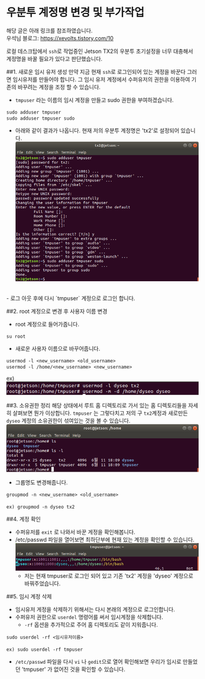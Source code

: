 # 우분투 계정명 변경 및 부가작업
해당 글은 아래 링크를 참조하였습니다.  
우석님 블로그: https://xevolts.tistory.com/10

로컬 데스크탑에서 `ssh`로 작업중인 Jetson TX2의 우분투 초기설정을 너무 대충해서
계정명을 바꿀 필요가 있다고 판단했습니다. 

##1. 새로운 임시 유저 생성
만약 지금 현재 `ssh`로 로그인되어 있는 계정을 바꾼다 그러면 임시유저를 만들어야 합니다. 
그 임시 유저 계정에서 수퍼유저의 권한을 이용하여 기존의 바꾸려는 계정을 조정 할 수 있습니다.
- `tmpuser` 라는 이름의 임시 계정을 만들고 sudo 권한을 부여하겠습니다.
```shell script
sudo adduser tmpuser
sudo adduser tmpuser sudo
```
- 아래와 같이 결과가 나옵니다. 현재 저의 우분투 계정명은 'tx2'로 설정되어 있습니다.
![](change_ubuntu_username/image00.png)  
<br>  
- 로그 아웃 후에 다시 `tmpuser` 계정으로 로그인 합니다. 

##2. root 계정으로 변경 후 사용자 이름 변경
- root 계정으로 들어가줍니다.
```shell script
su root
```
- 새로운 사용자 이름으로 바꾸어줍니다.
```shell script
usermod -l <new_username> <old_username>
usermod -l /home/<new_username> <new_username>
```
ex)![](change_ubuntu_username/image01.png)  

##3. 소유권한 정리
해당 상태에서 루트 홈 디렉토리로 가서 있는 홈 디렉토리들을 자세히 살펴보면 뭔가 이상합니다.
`tmpuser` 는 그렇다치고 저의 구 `tx2`계정과 새로만든 `dyseo` 계정의 소유권한이 
섞여있는 것을 볼 수 있습니다.
![](change_ubuntu_username/image02.png)
- 그룹명도 변경해줍니다.
```shell script
groupmod -n <new_username> <old_username>

ex) groupmod -n dyseo tx2
```

##4. 계정 확인
- 수퍼유저를 `exit` 로 나와서 바꾼 게정을 확인해봅니다.
- /etc/passwd 파일을 열어보면 최하단부에 현재 있는 계정을 확인할 수 있습니다.
![](change_ubuntu_username/image03.png)
  - 저는 현재 tmpuser로 로그인 되어 있고 기존 'tx2' 계정을 'dyseo' 계정으로 바꿔주었습니다.


##5. 임시 계정 삭제
- 임시유저 게정을 삭제하기 위해서는 다시 본래의 계정으로 로그인합니다.
- 수퍼유저 권한으로 `userdel` 명령어를 써서 임시계정을 삭제합니다.
  - `-rf` 옵션을 추가적으로 주어 홈 디렉토리도 같이 지워줍니다.
```shell script
sudo userdel -rf <임시유저이름>

ex) sudo userdel -rf tmpuser
```

- `/etc/passwd` 파일을 다시 `vi` 나 `gedit`으로 열어 확인해보면 
우리가 임시로 만들었던 'tmpuser' 가 없어진 것을 확인할 수 있습니다.


